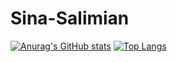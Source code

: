 # Sina-Salimian
[![Anurag's GitHub stats](https://github-readme-stats.vercel.app/api?username=salsina&theme=algolia&hide=prs&count_private=true&include_all_commits=true)](https://github.com/anuraghazra/github-readme-stats) 
[![Top Langs](https://github-readme-stats.vercel.app/api/top-langs/?username=salsina&layout=compact&langs_count=9&hide=html,ANTLR,jasmin,makefile,tex&theme=algolia)](https://github.com/anuraghazra/github-readme-stats)
